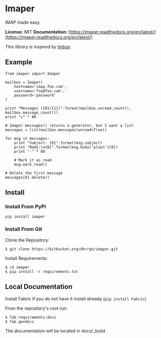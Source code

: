 # Imaper

IMAP made easy.

**License:** MIT
**Documentation:** [https://imaper.readthedocs.org/en/latest/](https://imaper.readthedocs.org/en/latest/)

*This library is inspired by [Imbox](https://github.com/martinrusev/imbox).*

## Example

    from imaper import Imaper

    mailbox = Imaper(
        hostname='imap.foo.com',
        username='foo@foo.com',
        password='password'
    )

    print "Messages ({0}/{1})".format(mailbox.unread_count(), mailbox.message_count())
    print "=" * 80

    # Imaper.messages() returns a generator, but I want a list
    messages = list(mailbox.messages(unread=True))

    for msg in messages:
        print "Subject: {0}".format(msg.subject)
        print "Body:\n{0}".format(msg.body['plain'][0])
        print "-" * 80

        # Mark it as read
        msg.mark_read()

    # Delete the first message
    messages[0].delete()


## Install

### Install From PyPi

    pip install imaper

### Install From Git

Clone the Repository:

    $ git clone https://bitbucket.org/dhrrgn/imaper.git

Install Requirements:

    $ cd imaper
    $ pip install -r requirements.txt


## Local Documentation

Install Fabric if you do not have it install already (`pip install Fabric`).

From the repository's root run:

    $ fab requirements:docs
    $ fab gendocs

The documentation will be located in docs/_build
